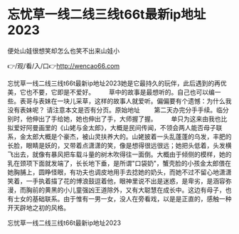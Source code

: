 # 忘忧草一线二线三线t66t最新ip地址2023
便处山娃很想笑却怎么也笑不出来山娃小

👉/观/看/入/口👉http://wencao66.com

忘忧草一线二线三线t66t最新ip地址2023她是它最持久的玩伴，此后遇到的再优美，它也不要，它即是不爱好。
　　草中的故事是最想听的。自己也可以编一些。表哥与表妹在一块儿采草，这样的故事人就爱听。偏偏要有个遗憾：为什么我没有表妹呢？
请注意本文是否有分页。原始地址
　　第二天办完分手手续。临分别时，他伸出了手给她，她也伸出了手，大师握了握。
　　单只为这来由我也比拟爱好阿曼画里的《山姥与金太郎》，大概是民间传闻，不领会两人能否母子联系，金太郎大概是个豪杰，被山灵扶养大的。山姥披着一头乱蓬蓬的乌发，丰肥的长脸，眼睛是妖的，又带着点潇潇的笑，像是想得很远很远；她把头低着，头发横飞出去，就像有暴风把车载斗量的树木吹得往一面倒。大概由于倾侧的模样，她的乳在颈项下面就发端了，长长地下垂，是所谓"口袋奶"，蟹壳脸的小孩金太郎偎在她胸脯上，圆睁怪眼，有功夫也调皮地用手去捻她的奶头，而她不过不留心地潇潇笑着，一手执着描了花的博浪鼓逗着他，眼神里说不出是迷惑，是卑劣，是涵容弥漫，而胸前的黄黑的小儿童强凶王道除外，又有大聪慧在成长中。这边有母子，也有士女的基础联系。由于惟有一男一女，没人在旁看戏，以是是正直的，感触一种开天辟地之初的风格。

忘忧草一线二线三线t66t最新ip地址2023

